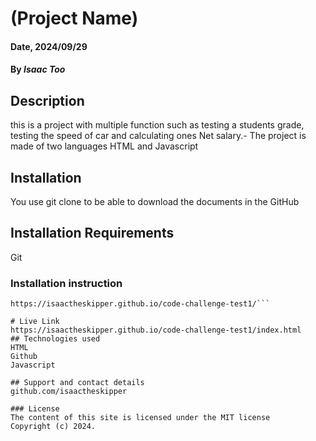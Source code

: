 # (Project Name)

#### Date, 2024/09/29

#### By *Isaac Too*

## Description
this is a project with multiple function such as testing a students grade, testing the speed of car and calculating ones Net salary.- The project is made of two languages HTML and Javascript

## Installation
You use git clone to be able to download the documents in the GitHub

## Installation Requirements
Git

### Installation instruction
```
https://isaactheskipper.github.io/code-challenge-test1/```

# Live Link
https://isaactheskipper.github.io/code-challenge-test1/index.html
## Technologies used
HTML
Github
Javascript

## Support and contact details
github.com/isaactheskipper

### License
The content of this site is licensed under the MIT license
Copyright (c) 2024.
